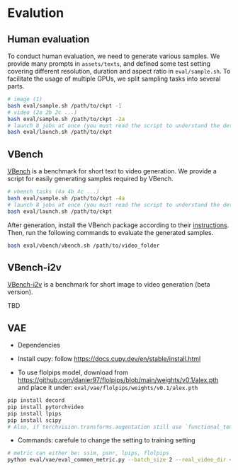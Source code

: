 # Evalution

## Human evaluation

To conduct human evaluation, we need to generate various samples. We provide many prompts in `assets/texts`, and defined some test setting covering different resolution, duration and aspect ratio in `eval/sample.sh`. To facilitate the usage of multiple GPUs, we split sampling tasks into several parts.

```bash
# image (1)
bash eval/sample.sh /path/to/ckpt -1
# video (2a 2b 2c ...)
bash eval/sample.sh /path/to/ckpt -2a
# launch 8 jobs at once (you must read the script to understand the details)
bash eval/launch.sh /path/to/ckpt
```

## VBench

[VBench](https://github.com/Vchitect/VBench) is a benchmark for short text to video generation. We provide a script for easily generating samples required by VBench.

```bash
# vbench tasks (4a 4b 4c ...)
bash eval/sample.sh /path/to/ckpt -4a
# launch 8 jobs at once (you must read the script to understand the details)
bash eval/launch.sh /path/to/ckpt
```

After generation, install the VBench package according to their [instructions](https://github.com/Vchitect/VBench?tab=readme-ov-file#hammer-installation). Then, run the following commands to evaluate the generated samples.

```bash
bash eval/vbench/vbench.sh /path/to/video_folder
```

## VBench-i2v

[VBench-i2v](https://github.com/Vchitect/VBench/tree/master/vbench2_beta_i2v) is a benchmark for short image to video generation (beta version).

TBD

## VAE

* Dependencies

- Install cupy: follow https://docs.cupy.dev/en/stable/install.html

- To use flolpips model, download from https://github.com/danier97/flolpips/blob/main/weights/v0.1/alex.pth and place it under: `eval/vae/flolpips/weights/v0.1/alex.pth`

``` bash
pip install decord
pip install pytorchvideo
pip install lpips
pip install scipy
# Also, if torchvision.transforms.augentation still use `functional_tensor` and cause error,change to use `_functional_tensor`, follow https://blog.csdn.net/lanxing147/article/details/136625264
```


* Commands: carefule to change the setting to training setting

```bash
# metric can either be: ssim, psnr, lpips, flolpips
python eval/vae/eval_common_metric.py --batch_size 2 --real_video_dir <path/to/original/videos> --generated_video_dir <path/to/generated/videos> --device cuda --sample_fps 24 --crop_size 256 --resolution 256 --num_frames 17 --sample_rate 1 --metric <metric>
```
